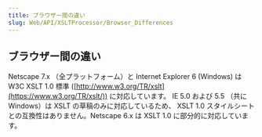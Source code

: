 ```yaml
---
title: ブラウザー間の違い
slug: Web/API/XSLTProcessor/Browser_Differences
---
```

## ブラウザー間の違い

Netscape 7.x （全プラットフォーム）と Internet Explorer 6 (Windows) は W3C XSLT 1.0 標準 ([http://www.w3.org/TR/xslt](https://www.w3.org/TR/xslt/)) に対応しています。 IE 5.0 および 5.5 （共に Windows）は XSLT の草稿のみに対応しているため、 XSLT 1.0 スタイルシートとの互換性はありません。Netscape 6.x は XSLT 1.0 に部分的に対応しています。
